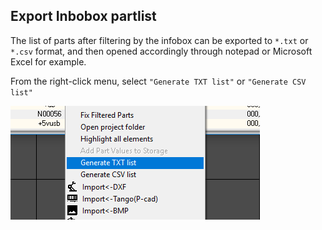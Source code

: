 ## Export Inbobox partlist

The list of parts after filtering by the infobox can be exported to `*.txt` or `*.csv` format, and then opened accordingly through notepad or Microsoft Excel for example.

From the right-click menu, select `"Generate TXT list"` or `"Generate CSV list"`

![Export Inbobox partlist](pictures/gen_txt_list.png)

